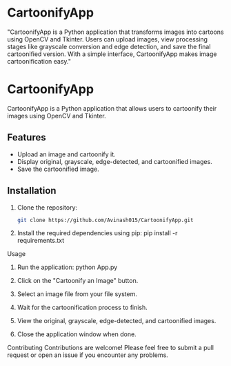# CartoonifyApp
 "CartoonifyApp is a Python application that transforms images into cartoons using OpenCV and Tkinter. Users can upload images, view processing stages like grayscale conversion and edge detection, and save the final cartoonified version. With a simple interface, CartoonifyApp makes image cartoonification easy."

# CartoonifyApp

CartoonifyApp is a Python application that allows users to cartoonify their images using OpenCV and Tkinter.

## Features

- Upload an image and cartoonify it.
- Display original, grayscale, edge-detected, and cartoonified images.
- Save the cartoonified image.

## Installation

1. Clone the repository:

   ```bash
   git clone https://github.com/Avinash015/CartoonifyApp.git

2. Install the required dependencies using pip:
   pip install -r requirements.txt

Usage
1. Run the application:
   python App.py
2. Click on the "Cartoonify an Image" button.

3. Select an image file from your file system.

4. Wait for the cartoonification process to finish.

5. View the original, grayscale, edge-detected, and cartoonified images.

6. Close the application window when done.

Contributing
Contributions are welcome! Please feel free to submit a pull request or open an issue if you encounter any problems.
